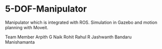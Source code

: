 # 5-DOF-Manipulator
Manipulator which is integrated with ROS.
Simulation in Gazebo and motion planning with Moveit.

Team Member
  Arpith G Naik
  Rohit
  Rahul R
  Jashwanth Bandaru
  Manishamanta
